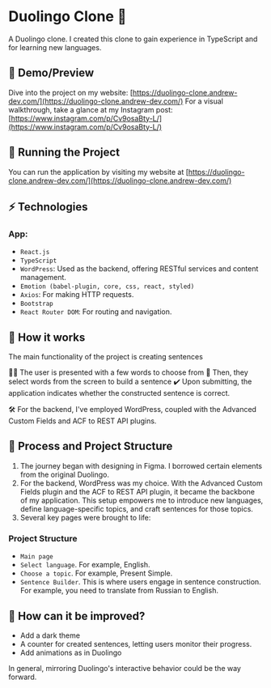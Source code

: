 # Duolingo Clone 🎵

A Duolingo clone. I created this clone to gain experience in TypeScript and for learning new languages.

## 🎥 Demo/Preview

Dive into the project on my website: [https://duolingo-clone.andrew-dev.com/](https://duolingo-clone.andrew-dev.com/)
For a visual walkthrough, take a glance at my Instagram post: [https://www.instagram.com/p/Cv9osaBty-L/](https://www.instagram.com/p/Cv9osaBty-L/)

## 🚦 Running the Project

You can run the application by visiting my website at [https://duolingo-clone.andrew-dev.com/](https://duolingo-clone.andrew-dev.com/)

## ⚡ Technologies

### App:

- `React.js`
- `TypeScript`
- `WordPress`: Used as the backend, offering RESTful services and content management.
- `Emotion (babel-plugin, core, css, react, styled)`
- `Axios`: For making HTTP requests.
- `Bootstrap`
- `React Router DOM`: For routing and navigation.

## 🚀 How it works

The main functionality of the project is creating sentences

👨‍💻 The user is presented with a few words to choose from
🤔 Then, they select words from the screen to build a sentence
✔️ Upon submitting, the application indicates whether the constructed sentence is correct.

🛠 For the backend, I've employed WordPress, coupled with the Advanced Custom Fields and ACF to REST API plugins.

## 💭 Process and Project Structure

1. The journey began with designing in Figma. I borrowed certain elements from the original Duolingo.
2. For the backend, WordPress was my choice. With the Advanced Custom Fields plugin and the ACF to REST API plugin, it became the backbone of my application. This setup empowers me to introduce new languages, define language-specific topics, and craft sentences for those topics.
3. Several key pages were brought to life:

### Project Structure

- `Main page`
- `Select language`. For example, English.
- `Choose a topic`. For example, Present Simple.
- `Sentence Builder`. This is where users engage in sentence construction. For example, you need to translate from Russian to English.

## 🤔 How can it be improved?

- Add a dark theme
- A counter for created sentences, letting users monitor their progress.
- Add animations as in Duolingo

In general, mirroring Duolingo's interactive behavior could be the way forward.
